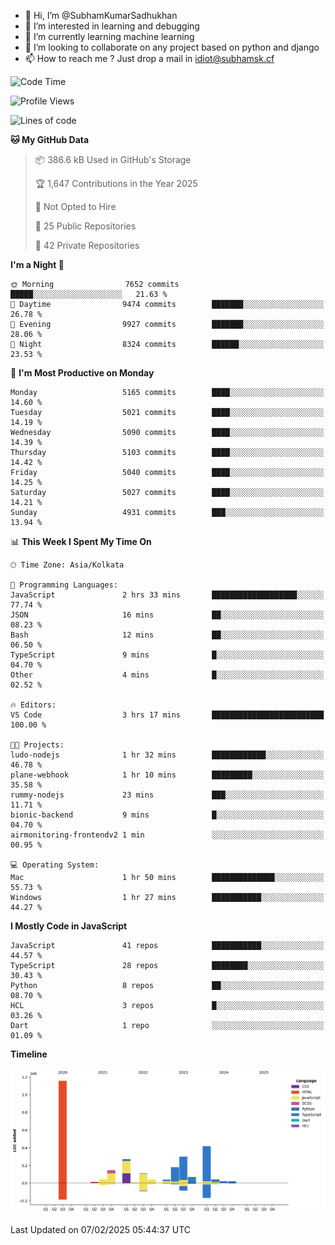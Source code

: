 - 👋 Hi, I’m @SubhamKumarSadhukhan
- 👀 I’m interested in learning and debugging
- 🌱 I’m currently learning machine learning
- 💞️ I’m looking to collaborate on any project based on python and django
- 📫 How to reach me ?
      Just drop a mail in idiot@subhamsk.cf

<!---
SubhamKumarSadhukhan/SubhamKumarSadhukhan is a ✨ special ✨ repository because its `README.md` (this file) appears on your GitHub profile.
You can click the Preview link to take a look at your changes.
--->


<!--START_SECTION:waka-->
![Code Time](http://img.shields.io/badge/Code%20Time-2%2C738%20hrs%2020%20mins-blue)

![Profile Views](http://img.shields.io/badge/Profile%20Views-0-blue)

![Lines of code](https://img.shields.io/badge/From%20Hello%20World%20I%27ve%20Written-2.8%20million%20lines%20of%20code-blue)

**🐱 My GitHub Data** 

> 📦 386.6 kB Used in GitHub's Storage 
 > 
> 🏆 1,647 Contributions in the Year 2025
 > 
> 🚫 Not Opted to Hire
 > 
> 📜 25 Public Repositories 
 > 
> 🔑 42 Private Repositories 
 > 
**I'm a Night 🦉** 

```text
🌞 Morning                7652 commits        █████░░░░░░░░░░░░░░░░░░░░   21.63 % 
🌆 Daytime                9474 commits        ███████░░░░░░░░░░░░░░░░░░   26.78 % 
🌃 Evening                9927 commits        ███████░░░░░░░░░░░░░░░░░░   28.06 % 
🌙 Night                  8324 commits        ██████░░░░░░░░░░░░░░░░░░░   23.53 % 
```
📅 **I'm Most Productive on Monday** 

```text
Monday                   5165 commits        ████░░░░░░░░░░░░░░░░░░░░░   14.60 % 
Tuesday                  5021 commits        ████░░░░░░░░░░░░░░░░░░░░░   14.19 % 
Wednesday                5090 commits        ████░░░░░░░░░░░░░░░░░░░░░   14.39 % 
Thursday                 5103 commits        ████░░░░░░░░░░░░░░░░░░░░░   14.42 % 
Friday                   5040 commits        ████░░░░░░░░░░░░░░░░░░░░░   14.25 % 
Saturday                 5027 commits        ████░░░░░░░░░░░░░░░░░░░░░   14.21 % 
Sunday                   4931 commits        ███░░░░░░░░░░░░░░░░░░░░░░   13.94 % 
```


📊 **This Week I Spent My Time On** 

```text
🕑︎ Time Zone: Asia/Kolkata

💬 Programming Languages: 
JavaScript               2 hrs 33 mins       ███████████████████░░░░░░   77.74 % 
JSON                     16 mins             ██░░░░░░░░░░░░░░░░░░░░░░░   08.23 % 
Bash                     12 mins             ██░░░░░░░░░░░░░░░░░░░░░░░   06.50 % 
TypeScript               9 mins              █░░░░░░░░░░░░░░░░░░░░░░░░   04.70 % 
Other                    4 mins              █░░░░░░░░░░░░░░░░░░░░░░░░   02.52 % 

🔥 Editors: 
VS Code                  3 hrs 17 mins       █████████████████████████   100.00 % 

🐱‍💻 Projects: 
ludo-nodejs              1 hr 32 mins        ████████████░░░░░░░░░░░░░   46.78 % 
plane-webhook            1 hr 10 mins        █████████░░░░░░░░░░░░░░░░   35.58 % 
rummy-nodejs             23 mins             ███░░░░░░░░░░░░░░░░░░░░░░   11.71 % 
bionic-backend           9 mins              █░░░░░░░░░░░░░░░░░░░░░░░░   04.70 % 
airmonitoring-frontendv2 1 min               ░░░░░░░░░░░░░░░░░░░░░░░░░   00.95 % 

💻 Operating System: 
Mac                      1 hr 50 mins        ██████████████░░░░░░░░░░░   55.73 % 
Windows                  1 hr 27 mins        ███████████░░░░░░░░░░░░░░   44.27 % 
```

**I Mostly Code in JavaScript** 

```text
JavaScript               41 repos            ███████████░░░░░░░░░░░░░░   44.57 % 
TypeScript               28 repos            ████████░░░░░░░░░░░░░░░░░   30.43 % 
Python                   8 repos             ██░░░░░░░░░░░░░░░░░░░░░░░   08.70 % 
HCL                      3 repos             █░░░░░░░░░░░░░░░░░░░░░░░░   03.26 % 
Dart                     1 repo              ░░░░░░░░░░░░░░░░░░░░░░░░░   01.09 % 
```



**Timeline**

![Lines of Code chart](https://raw.githubusercontent.com/SubhamKumarSadhukhan/SubhamKumarSadhukhan/main/assets/bar_graph.png)


 Last Updated on 07/02/2025 05:44:37 UTC
<!--END_SECTION:waka-->
